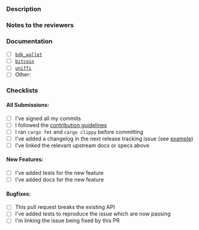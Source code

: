 <!-- Erase any parts of this template not applicable to your Pull Request. -->

### Description

<!-- Describe the purpose of this PR, what's being adding and/or fixed -->

### Notes to the reviewers

<!-- In this section you can include notes directed to the reviewers, like explaining why some parts
of the PR were done in a specific way -->

### Documentation

<!-- Paste the canonical docs/spec for anything this PR wraps or updates. -->

- [ ] [`bdk_wallet`](https://docs.rs/bdk_wallet/latest/bdk_wallet/)
  <!-- Add a link below with the docs.rs page. -->
- [ ] [`bitcoin`](https://docs.rs/bitcoin/latest/bitcoin/index.html)
  <!-- Add a link below with the docs.rs page. -->
- [ ] [`uniffi`](https://github.com/mozilla/uniffi-rs) <!-- Add a link below with the version changelog or any other docs. -->
- [ ] Other: <!-- Add a link below with additional references -->

### Checklists

#### All Submissions:

* [ ] I've signed all my commits
* [ ] I followed the [contribution guidelines](https://github.com/bitcoindevkit/bdk/blob/master/CONTRIBUTING.md)
* [ ] I ran `cargo fmt` and `cargo clippy` before committing
* [ ] I've added a changelog in the next release tracking issue (see [example](https://github.com/bitcoindevkit/bdk-ffi/issues/875))
* [ ] I've linked the relevant upstream docs or specs above

#### New Features:

* [ ] I've added tests for the new feature
* [ ] I've added docs for the new feature

#### Bugfixes:

* [ ] This pull request breaks the existing API
* [ ] I've added tests to reproduce the issue which are now passing
* [ ] I'm linking the issue being fixed by this PR
